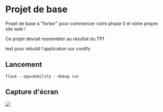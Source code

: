 # Projet de base

Projet de base à "forker" pour commencer votre phase 0 et votre propre site web !

Ce projet devrait ressembler au résultat du TP1

test pour rebuild l'application sur coolify

## Lancement

    flask --app=mobility --debug run

## Capture d'écran

<img src=docs/image1.png >
